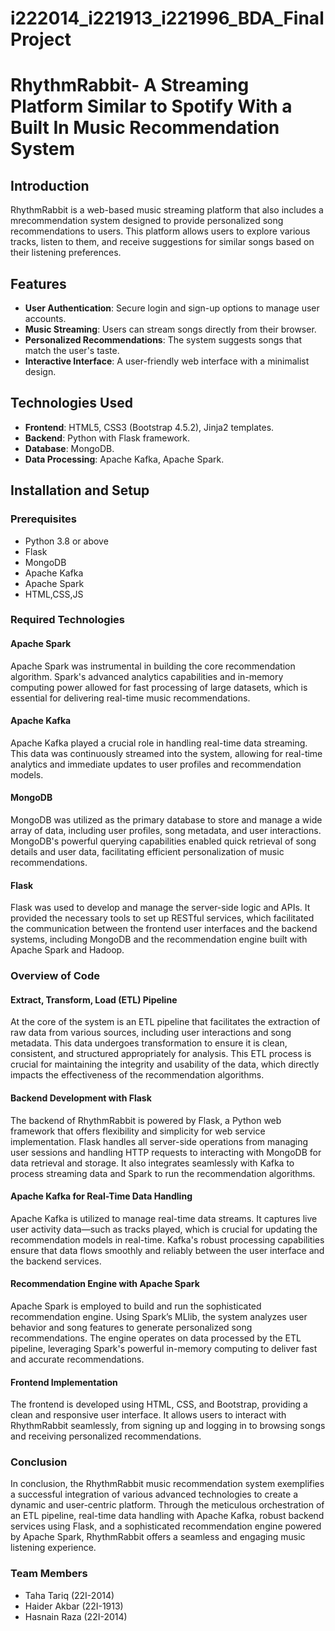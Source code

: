 # i222014_i221913_i221996_BDA_FinalProject
# RhythmRabbit- A Streaming Platform Similar to Spotify With a Built In Music Recommendation System

## Introduction
RhythmRabbit is a web-based music streaming platform that also includes a mrecommendation system designed to provide personalized song recommendations to users. This platform allows users to explore various tracks, listen to them, and receive suggestions for similar songs based on their listening preferences.

## Features
- **User Authentication**: Secure login and sign-up options to manage user accounts.
- **Music Streaming**: Users can stream songs directly from their browser.
- **Personalized Recommendations**: The system suggests songs that match the user's taste.
- **Interactive Interface**: A user-friendly web interface with a minimalist design.

## Technologies Used
- **Frontend**: HTML5, CSS3 (Bootstrap 4.5.2), Jinja2 templates.
- **Backend**: Python with Flask framework.
- **Database**: MongoDB.
- **Data Processing**: Apache Kafka, Apache Spark.


## Installation and Setup

### Prerequisites
- Python 3.8 or above
- Flask 
- MongoDB
- Apache Kafka
- Apache Spark
- HTML,CSS,JS

### Required Technologies
#### Apache Spark
Apache Spark was instrumental in building the core recommendation algorithm. Spark's advanced analytics capabilities and in-memory computing power allowed for fast processing of large datasets, which is essential for delivering real-time music recommendations.

#### Apache Kafka
Apache Kafka played a crucial role in handling real-time data streaming. This data was continuously streamed into the system, allowing for real-time analytics and immediate updates to user profiles and recommendation models. 

#### MongoDB
MongoDB was utilized as the primary database to store and manage a wide array of data, including user profiles, song metadata, and user interactions. MongoDB's powerful querying capabilities enabled quick retrieval of song details and user data, facilitating efficient personalization of music recommendations. 

#### Flask
Flask was used to develop and manage the server-side logic and APIs. It provided the necessary tools to set up RESTful services, which facilitated the communication between the frontend user interfaces and the backend systems, including MongoDB and the recommendation engine built with Apache Spark and Hadoop. 

### Overview of Code
#### Extract, Transform, Load (ETL) Pipeline
At the core of the system is an ETL pipeline that facilitates the extraction of raw data from various sources, including user interactions and song metadata. This data undergoes transformation to ensure it is clean, consistent, and structured appropriately for analysis. This ETL process is crucial for maintaining the integrity and usability of the data, which directly impacts the effectiveness of the recommendation algorithms.

#### Backend Development with Flask
The backend of RhythmRabbit is powered by Flask, a Python web framework that offers flexibility and simplicity for web service implementation. Flask handles all server-side operations from managing user sessions and handling HTTP requests to interacting with MongoDB for data retrieval and storage. It also integrates seamlessly with Kafka to process streaming data and Spark to run the recommendation algorithms.

#### Apache Kafka for Real-Time Data Handling
Apache Kafka is utilized to manage real-time data streams. It captures live user activity data—such as tracks played, which is crucial for updating the recommendation models in real-time. Kafka's robust processing capabilities ensure that data flows smoothly and reliably between the user interface and the backend services.

#### Recommendation Engine with Apache Spark
Apache Spark is employed to build and run the sophisticated recommendation engine. Using Spark’s MLlib, the system analyzes user behavior and song features to generate personalized song recommendations. The engine operates on data processed by the ETL pipeline, leveraging Spark's powerful in-memory computing to deliver fast and accurate recommendations.

#### Frontend Implementation
The frontend is developed using HTML, CSS, and Bootstrap, providing a clean and responsive user interface. It allows users to interact with RhythmRabbit seamlessly, from signing up and logging in to browsing songs and receiving personalized recommendations. 

### Conclusion

In conclusion, the RhythmRabbit music recommendation system exemplifies a successful integration of various advanced technologies to create a dynamic and user-centric platform. Through the meticulous orchestration of an ETL pipeline, real-time data handling with Apache Kafka, robust backend services using Flask, and a sophisticated recommendation engine powered by Apache Spark, RhythmRabbit offers a seamless and engaging music listening experience.

### Team Members
- Taha Tariq (22I-2014)
- Haider Akbar (22I-1913)
- Hasnain Raza (22I-2014)
